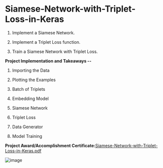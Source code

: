 # Siamese-Network-with-Triplet-Loss-in-Keras

1. Implement a Siamese Network.

2. Implement a Triplet Loss function.

3. Train a Siamese Network with Triplet Loss.



**Project Implementation and Takeaways --**

1. Importing the Data

2. Plotting the Examples

3. Batch of Triplets

4. Embedding Model

5. Siamese Network

6. Triplet Loss

7. Data Generator

8. Model Training



**Project Award/Accomplishment Certificate:**[Siamese-Network-with-Triplet-Loss-in-Keras.pdf](https://github.com/Pikachu0405/Siamese-Network-with-Triplet-Loss-in-Keras/files/7636089/Siamese-Network-with-Triplet-Loss-in-Keras.pdf)

![image](https://user-images.githubusercontent.com/93926742/144286815-2b76b555-b88e-4b87-9962-fc41bb5a42d8.png)
